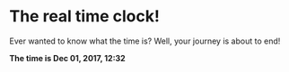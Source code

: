 # The real time clock!

Ever wanted to know what the time is? Well, your journey is about to end!

**The time is Dec 01, 2017, 12:32**
